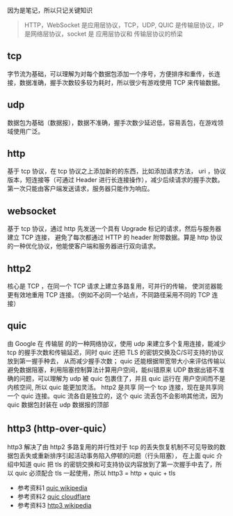因为是笔记，所以只记关键知识

> HTTP，WebSocket 是应用层协议，TCP，UDP, QUIC 是传输层协议，IP 是网络层协议，socket 是 应用层协议和 传输层协议的桥梁



## tcp
字节流为基础，可以理解为对每个数据包添加一个序号，方便排序和重传，长连接，数据准确，握手次数较多较为耗时，所以很少有游戏使用 TCP 来传输数据。



## udp
数据包为基础（数据报），数据不准确，握手次数少延迟低，容易丢包，在游戏领域使用广泛。



## http
基于 tcp 协议，在 tcp 协议之上添加新的的东西，比如添加请求方法， uri ，协议版本，短连接等（可通过 Header 进行长连接操作），减少后续请求的握手次数。第一次只能由客户端发送请求，服务器只能作为响应。



## websocket
基于 tcp 协议，通过 http 先发送一个具有 Upgrade 标记的请求，然后与服务器建立 TCP 连接， 避免了每次都通过 HTTP 的 header 附带数据。算是 http 协议的一种优化协议，他能使客户端和服务器进行双向请求。



## http2
核心是 TCP ，在同一个 TCP 请求上建立多路复用，可并行的传输， 使浏览器能更有效地重用 TCP 连接。（例如不必同一个站点，不同路径采用不同的 TCP 连接）



## quic
由 Google 在 传输层 的的一种网络协议，使用 udp 来建立多个复用连接，能减少 tcp 的握手次数和传输延迟，同时 quic 还把 TLS 的密钥交换及C/S可支持的协议放到第一握手种去， 从而减少握手次数； quic 还能根据带宽带大小来评估传输以避免数据阻塞，利用阻塞控制算法计算用户空间，能纠错原来 UDP 数据出错不准确的问题，可以理解为 udp 被 quic 包裹住了，并且 quic 运行在 用户空间而不是内核空间, 所以 quic 能更加灵活。 http2 是共享 同一个 tcp 连接，现在是共享同一个 quic 连接。quic 流各自是独立的，这个 quic 流丢包不会影响其他流，因为 quic 数据包封装在 udp 数据报的顶部



## http3 (http-over-quic）
http3 解决了由 http2 多路复用的并行性对于 tcp 的丢失恢复机制不可见导致的数据包丢失或重新排序引起活动事务陷入停顿的问题（行头阻塞）， 在上面 quic 介绍中知道 quic 把 tls 的密钥交换和可支持协议内容放到了第一次握手中去了，所以 quic 必须配合 tls 一起使用，所以 http3 = http + quic + tls



- 参考资料1 [quic wikipedia](https://en.wikipedia.org/wiki/QUIC)
- 参考资料2 [quic cloudflare](https://blog.cloudflare.com/the-road-to-quic/)
- 参考资料3 [http3 wikipedia](https://en.wikipedia.org/wiki/HTTP/3)








































































